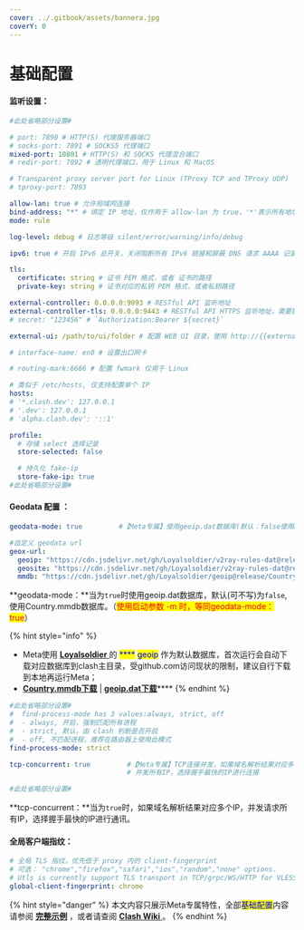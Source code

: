 ```yaml
---
cover: ../.gitbook/assets/bannera.jpg
coverY: 0
---
```


# 基础配置

#### **监听设置**：

```yaml
#此处省略部分设置#

# port: 7890 # HTTP(S) 代理服务器端口
# socks-port: 7891 # SOCKS5 代理端口
mixed-port: 10801 # HTTP(S) 和 SOCKS 代理混合端口
# redir-port: 7892 # 透明代理端口，用于 Linux 和 MacOS

# Transparent proxy server port for Linux (TProxy TCP and TProxy UDP)
# tproxy-port: 7893

allow-lan: true # 允许局域网连接
bind-address: "*" # 绑定 IP 地址，仅作用于 allow-lan 为 true，'*'表示所有地址
mode: rule

log-level: debug # 日志等级 silent/error/warning/info/debug

ipv6: true # 开启 IPv6 总开关，关闭阻断所有 IPv6 链接和屏蔽 DNS 请求 AAAA 记录

tls:
  certificate: string # 证书 PEM 格式，或者 证书的路径
  private-key: string # 证书对应的私钥 PEM 格式，或者私钥路径

external-controller: 0.0.0.0:9093 # RESTful API 监听地址
external-controller-tls: 0.0.0.0:9443 # RESTful API HTTPS 监听地址，需要配置 tls 部分配置文件
# secret: "123456" # `Authorization:Bearer ${secret}`

external-ui: /path/to/ui/folder # 配置 WEB UI 目录，使用 http://{{external-controller}}/ui 访问

# interface-name: en0 # 设置出口网卡

# routing-mark:6666 # 配置 fwmark 仅用于 Linux

# 类似于 /etc/hosts, 仅支持配置单个 IP
hosts:
# '*.clash.dev': 127.0.0.1
# '.dev': 127.0.0.1
# 'alpha.clash.dev': '::1'

profile:
  # 存储 select 选择记录
  store-selected: false

  # 持久化 fake-ip
  store-fake-ip: true
#此处省略部分设置#
```

#### **Geodata 配置 ：**

```yaml
geodata-mode: true         #【Meta专属】使用geoip.dat数据库(默认：false使用mmdb数据库)

#自定义 geodata url
geox-url:
  geoip: "https://cdn.jsdelivr.net/gh/Loyalsoldier/v2ray-rules-dat@release/geoip.dat"
  geosite: "https://cdn.jsdelivr.net/gh/Loyalsoldier/v2ray-rules-dat@release/geosite.dat"
  mmdb: "https://cdn.jsdelivr.net/gh/Loyalsoldier/geoip@release/Country.mmdb"
```

**geodata-mode：**当为`true`时使用geoip.dat数据库，默认(可不写)为`false`,使用Country.mmdb数据库。（<mark style="color:red;">使用启动参数 -m 时，等同geodata-mode：true</mark>）

{% hint style="info" %}
* Meta使用 [**Loyalsoldier** ](https://github.com/Loyalsoldier/geoip)的 <mark style="color:blue;">****</mark> <mark style="color:blue;"></mark><mark style="color:blue;">geoip</mark> 作为默认数据库，首次运行会自动下载对应数据库到clash主目录，受github.com访问现状的限制，建议自行下载到本地再运行Meta；
* [**Country.mmdb下载**](https://raw.githubusercontent.com/Loyalsoldier/geoip/release/Country.mmdb)  |  [**geoip.dat下载**](https://raw.githubusercontent.com/Loyalsoldier/geoip/release/geoip.dat)****
{% endhint %}



```yaml
#此处省略部分设置#
#  find-process-mode has 3 values:always, strict, off
#  - always, 开启，强制匹配所有进程
#  - strict, 默认，由 clash 判断是否开启
#  - off, 不匹配进程，推荐在路由器上使用此模式
find-process-mode: strict

tcp-concurrent: true         #【Meta专属】TCP连接并发，如果域名解析结果对应多个IP，
                             # 并发所有IP，选择握手最快的IP进行连接

#此处省略部分设置#
```

**tcp-concurrent：**当为`true`时，如果域名解析结果对应多个IP，并发请求所有IP，选择握手最快的IP进行通讯。

#### **全局客户端指纹**：

```yaml
# 全局 TLS 指纹，优先低于 proxy 内的 client-fingerprint
# 可选： "chrome","firefox","safari","ios","random","none" options.
# Utls is currently support TLS transport in TCP/grpc/WS/HTTP for VLESS/Vmess and trojan.
global-client-fingerprint: chrome
```

{% hint style="danger" %}
本文内容只展示Meta专属特性，全部<mark style="color:blue;">基础配置</mark>内容请参阅 [**完整示例**](../example/ex1.md#ji-chu-pei-zhi) ，或者请查阅 [**Clash Wiki** ](https://lancellc.gitbook.io/clash/clash-config-file/general)。
{% endhint %}
